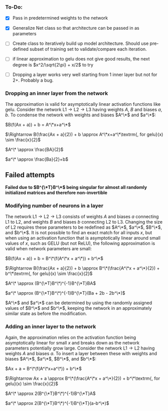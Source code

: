 ### To-Do:
- [x] Pass in predetermined weights to the network
- [x] Generalize Net class so that architecture can be passed in as parameters
- [ ] Create class to iteratively build up model architecture. Should use pre-defined subset of training set to validate/compare each iteration.
- [ ] if linear approximation to gelu does not give good results, the next degree is $x^2/\sqrt{2\pi} + x/2$ to try
- [ ] Dropping a layer works very well starting from 1 inner layer but not for 2+. Probably a bug.


### Dropping an inner layer from the network
The approximation is valid for asymptotically linear activation functions like gelu. Consider the network $\textrm{L1} \rightarrow \textrm{L2} \rightarrow \textrm{L3}$ having weights $A$, $B$ and biases $a$, $b$. To condense the network with weights and biases $A^\*$ and $a^\*$:

$B(f(Ax + a)) + b = A^\*x+a^\*$

$\Rightarrow B(\frac{Ax + a}{2}) + b \approx A^\*x+a^\*\textrm{, for gelu}(x) \sim \frac{x}{2}$

$A^\* \approx \frac{BA}{2}$

$a^\* \approx \frac{Ba}{2}+b$


## Failed attempts

**Failed due to $B^{\*T}B^\*$ being singular for almost all randomly initialized matrices and therefore non-invertible**

### Modifying number of neurons in a layer
The network $\textrm{L1} \rightarrow \textrm{L2} \rightarrow \textrm{L3}$ consists of weights $A$ and biases $a$ connecting $\textrm{L1}$ to $\textrm{L2}$, and weights $B$ and biases $b$ connecting $\textrm{L2}$ to $\textrm{L3}$. Changing the size of $\textrm{L2}$ requires these parameters to be redefined as $A^\*$, $a^\*$, $B^\*$, and $b^\*$. It is not possible to find an exact match for all inputs $x$, but when using an activation function that is asymptotically linear around small values of $x$, such as GELU (but not ReLU), the following approximation is valid when network parameters are small:

$B(f(Ax + a)) + b = B^\*(f(A^\*x + a^\*)) + b^\*$

$\Rightarrow B(\frac{Ax + a}{2}) + b \approx B^\*(\frac{A^\*x + a^\*}{2}) + b^\*\textrm{, for gelu}(x) \sim \frac{x}{2}$

$A^\* \approx (B^{\*T}B^\*)^{-1}B^{\*T}BA$

$a^\* \approx (B^{\*T}B^\*)^{-1}B^{\*T}(Ba + 2b - 2b^\*)$

$A^\*$ and $a^\*$ can be determined by using the randomly assigned values of $B^\*$ and $b^\*$, keeping the network in an approximately similar state as before the modification.

### Adding an inner layer to the network
Again, the approximation relies on the activation function being asymptotically linear for small $x$ and breaks down as the network parameters potentially grow large. Consider the network $\textrm{L1} \rightarrow \textrm{L2}$ having weights $A$ and biases $a$. To insert a layer between these with weights and biases $A^\*$, $a^\*$, $B^\*$, and $b^\*$:

$Ax + a = B^\*(f(A^\*x+a^\*)) + b^\*$

$\Rightarrow Ax + a \approx B^\*(\frac{A^\*x + a^\*}{2}) + b^\*\textrm{, for gelu}(x) \sim \frac{x}{2}$

$A^\* \approx 2(B^{\*T}B^\*)^{-1}B^{\*T}A$

$a^\* \approx 2(B^{\*T}B^\*)^{-1}B^{\*T}(a-b^\*)$



